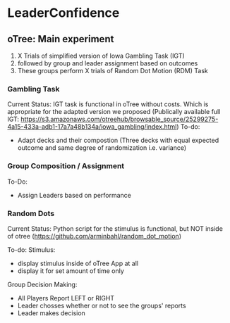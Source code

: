 # LeaderConfidence

## oTree: Main experiment
1. X Trials of simplified version of Iowa Gambling Task (IGT)
2. followed by group and leader assignment based on outcomes
3. These groups perform X trials of Random Dot Motion (RDM) Task

### Gambling Task
Current Status: IGT task is functional in oTree without costs. Which is appropriate for the adapted version we proposed
(Publically available full IGT: https://s3.amazonaws.com/otreehub/browsable_source/25299275-4a15-433a-adb1-17a7a48b134a/iowa_gambling/index.html)
To-do:
+ Adapt decks and their compostion (Three decks with equal expected outcome and same degree of randomization i.e. variance)

### Group Composition / Assignment
To-Do:
+ Assign Leaders based on performance

### Random Dots
Current Status: Python script for the stimulus is functional, but NOT inside of otree
(https://github.com/arminbahl/random_dot_motion)

To-do:
Stimulus:
+ display stimulus inside of oTree App at all
+ display it for set amount of time only

Group Decision Making:
+ All Players Report LEFT or RIGHT
+ Leader chosses whether or not to see the groups' reports
+ Leader makes decision
